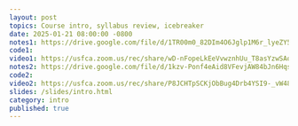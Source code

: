 ```yaml
---
layout: post
topics: Course intro, syllabus review, icebreaker
date: 2025-01-21 08:00:00 -0800
notes1: https://drive.google.com/file/d/1TR00m0_82DIm4O6Jglp1M6r_lyeZY5zt/view?usp=sharing
code1: 
video1: https://usfca.zoom.us/rec/share/wD-nFopeLkEeVvwznhUu_T8asYzwSAoGZJ5bkb8UV26GvmSvUOq9PV7AaIsgnQj0.pEUkZujqiUquBiAI
notes2: https://drive.google.com/file/d/1kzv-Ponf4eAid8VFevjAW84bJn6Hqs3r/view?usp=sharing
code2: 
video2: https://usfca.zoom.us/rec/share/P8JCHTpSCKjObBug4Drb4YSI9-_vW48QMjsrhKfuXH7NHdV5sxU7MAau7Pszz5MU.SwNzKU7TYIPW5Pa6
slides: /slides/intro.html
category: intro
published: true
---
```

